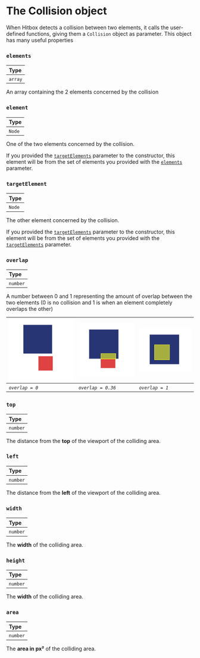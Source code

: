 # The Collision object

When Hitbox detects a collision between two elements, it calls the user-defined functions, giving them a `Collision` object as parameter. This object has many useful properties

### `elements`

| Type |
| :--- |
| `array` |

An array containing the 2 elements concerned by the collision

### `element`

| Type |
| :--- |
| `Node` |

One of the two elements concerned by the collision.

If you provided the [`targetElements`](hitbox-object.md#targetelements) parameter to the constructor, this element will be from the set of elements you provided with the [`elements`](hitbox-object.md#elements) parameter.

### `targetElement`

| Type |
| :--- |
| `Node` |

The other element concerned by the collision.

If you provided the [`targetElements`](hitbox-object.md#targetelements) parameter to the constructor, this element will be from the set of elements you provided with the [`targetElements`](hitbox-object.md#targetelements) parameter.

### `overlap`

| Type |
| :--- |
| `number` |

A number between 0 and 1 representing the amount of overlap between the two elements \(0 is no collision and 1 is when an element  completely overlaps the other\)

| ![](../.gitbook/assets/overlap0.png) | ![](../.gitbook/assets/overlap0.36.png) | ![](../.gitbook/assets/overlap1.png) |
| :--- | :--- | :--- |
| _`overlap = 0`_ | _`overlap = 0.36`_ | _`overlap = 1`_ |

### `top`

| Type |
| :--- |
| `number` |

The distance from the **top** of the viewport of the colliding area.

### `left`

| Type |
| :--- |
| `number` |

The distance from the **left** of the viewport of the colliding area.

### `width`

| Type |
| :--- |
| `number` |

The **width** of the colliding area.

### `height`

| Type |
| :--- |
| `number` |

The **width** of the colliding area.

### `area`

| Type |
| :--- |
| `number` |

The **area in px²** of the colliding area.

